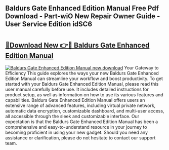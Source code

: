 ## Baldurs Gate Enhanced Edition Manual Free Pdf Download - Part-wiO New Repair Owner Guide - User Service Edition idSC6

# <h2><a href="http://bc20847.oget.top/?id=Baldurs+Gate+Enhanced+Edition+Manual">🔗Download New 👉🔴 Baldurs Gate Enhanced Edition Manual</a></h2>

[![Baldurs Gate Enhanced Edition Manual new download](https://i.imgur.com/5g1atiW.png)](http://bc20847.oget.top/?id=Baldurs+Gate+Enhanced+Edition+Manual)
Your Gateway to Efficiency This guide explores the ways your new Baldurs Gate Enhanced Edition Manual can streamline your workflow and boost productivity. To get started with your Baldurs Gate Enhanced Edition Manual, please read this user manual carefully before use. It includes detailed instructions for product setup, as well as information on how to use its various features and capabilities. Baldurs Gate Enhanced Edition Manual offers users an extensive range of advanced features, including virtual private network, automatic data encryption, customizable dashboard, and multi-user access, all accessible through the sleek and customizable interface. Our expectation is that the Baldurs Gate Enhanced Edition Manual has been a comprehensive and easy-to-understand resource in your journey to becoming proficient in using your new gadget. Should you need any assistance or clarification, please do not hesitate to contact our support team.
